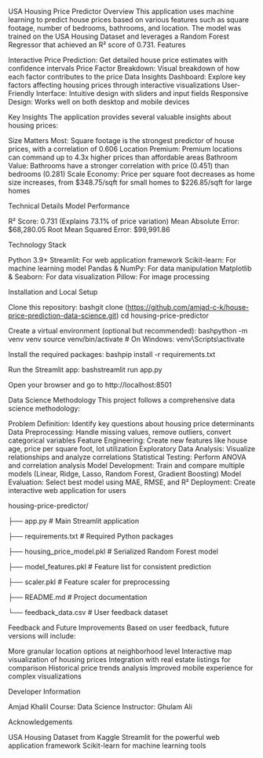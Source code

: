 USA Housing Price Predictor
Overview
This application uses machine learning to predict house prices based on various features such as square footage, number of bedrooms, bathrooms, and location. The model was trained on the USA Housing Dataset and leverages a Random Forest Regressor that achieved an R² score of 0.731.
Features

Interactive Price Prediction: Get detailed house price estimates with confidence intervals
Price Factor Breakdown: Visual breakdown of how each factor contributes to the price
Data Insights Dashboard: Explore key factors affecting housing prices through interactive visualizations
User-Friendly Interface: Intuitive design with sliders and input fields
Responsive Design: Works well on both desktop and mobile devices

Key Insights
The application provides several valuable insights about housing prices:

Size Matters Most: Square footage is the strongest predictor of house prices, with a correlation of 0.606
Location Premium: Premium locations can command up to 4.3x higher prices than affordable areas
Bathroom Value: Bathrooms have a stronger correlation with price (0.451) than bedrooms (0.281)
Scale Economy: Price per square foot decreases as home size increases, from $348.75/sqft for small homes to $226.85/sqft for large homes

Technical Details
Model Performance

R² Score: 0.731 (Explains 73.1% of price variation)
Mean Absolute Error: $68,280.05
Root Mean Squared Error: $99,991.86

Technology Stack

Python 3.9+
Streamlit: For web application framework
Scikit-learn: For machine learning model
Pandas & NumPy: For data manipulation
Matplotlib & Seaborn: For data visualization
Pillow: For image processing

Installation and Local Setup

Clone this repository:
bashgit clone (https://github.com/amjad-c-k/house-price-prediction-data-science.git)
cd housing-price-predictor

Create a virtual environment (optional but recommended):
bashpython -m venv venv
source venv/bin/activate  # On Windows: venv\Scripts\activate

Install the required packages:
bashpip install -r requirements.txt

Run the Streamlit app:
bashstreamlit run app.py

Open your browser and go to http://localhost:8501

Data Science Methodology
This project follows a comprehensive data science methodology:

Problem Definition: Identify key questions about housing price determinants
Data Preprocessing: Handle missing values, remove outliers, convert categorical variables
Feature Engineering: Create new features like house age, price per square foot, lot utilization
Exploratory Data Analysis: Visualize relationships and analyze correlations
Statistical Testing: Perform ANOVA and correlation analysis
Model Development: Train and compare multiple models (Linear, Ridge, Lasso, Random Forest, Gradient Boosting)
Model Evaluation: Select best model using MAE, RMSE, and R²
Deployment: Create interactive web application for users

housing-price-predictor/

├── app.py                  # Main Streamlit application

├── requirements.txt        # Required Python packages

├── housing_price_model.pkl # Serialized Random Forest model

├── model_features.pkl      # Feature list for consistent prediction

├── scaler.pkl              # Feature scaler for preprocessing

├── README.md               # Project documentation

└── feedback_data.csv       # User feedback dataset

Feedback and Future Improvements
Based on user feedback, future versions will include:

More granular location options at neighborhood level
Interactive map visualization of housing prices
Integration with real estate listings for comparison
Historical price trends analysis
Improved mobile experience for complex visualizations

Developer Information

Amjad Khalil
Course: Data Science
Instructor: Ghulam Ali

Acknowledgements

USA Housing Dataset from Kaggle
Streamlit for the powerful web application framework
Scikit-learn for machine learning tools
